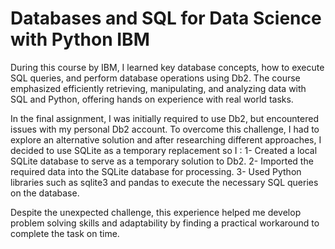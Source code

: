 # Databases and SQL for Data Science with Python IBM 
During this course by IBM, I learned key database concepts, how to execute SQL queries, and perform database operations using Db2. The course emphasized efficiently retrieving, manipulating, and analyzing data with SQL and Python, offering hands on experience with real world tasks.

In the final assignment, I was initially required to use Db2, but encountered issues with my personal Db2 account. To overcome this challenge, I had to explore an alternative solution and after researching different approaches, I decided to use SQLite as a temporary replacement so I :
1- Created a local SQLite database to serve as a temporary solution to Db2.
2- Imported the required data into the SQLite database for processing.
3- Used Python libraries such as sqlite3 and pandas to execute the necessary SQL queries on the database.

Despite the unexpected challenge, this experience helped me develop problem solving skills and adaptability by finding a practical workaround to complete the task on time.
